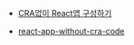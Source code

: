 - [CRA없이 React앱 구성하기](https://www.youtube.com/playlist?list=PLBh_4TgylO6DZ3i77JBPALhHRRh2efOr0)

- [react-app-without-cra-code](https://github.com/frontman-git/react-app-without-cra-code)
